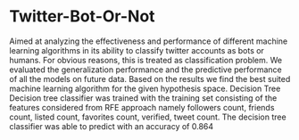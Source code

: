 # Twitter-Bot-Or-Not
Aimed at analyzing the effectiveness and performance of different machine learning algorithms in its ability to classify twitter accounts as bots or humans. For obvious reasons, this is treated as classification problem. We evaluated the generalization performance and the predictive performance of all the models on future data. Based on the results we find the best suited machine learning algorithm for the given hypothesis space.
Decision Tree
Decision tree classifier was trained with the training set consisting of the features considered from RFE approach namely followers count, friends count, listed count, favorites count, verified, tweet count. The decision tree classifier was able to predict with an accuracy of 0.864
